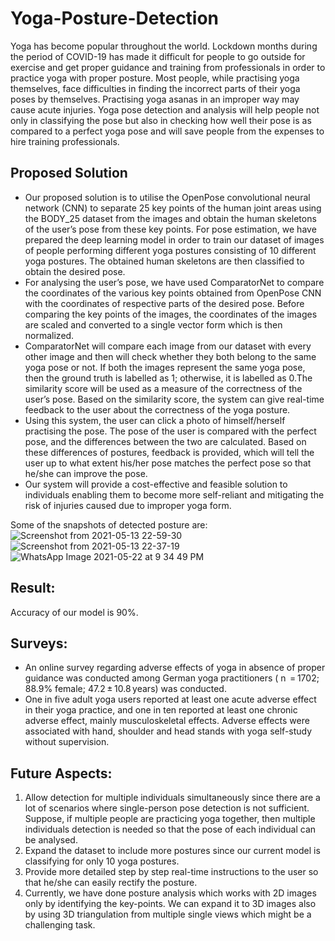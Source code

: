 

# Yoga-Posture-Detection
Yoga has become popular throughout the world. Lockdown months during the period of
COVID-19 has made it difficult for people to go outside for exercise and get proper
guidance and training from professionals in order to practice yoga with proper posture.
Most people, while practising yoga themselves, face difficulties in finding the incorrect
parts of their yoga poses by themselves. Practising yoga asanas in an improper way
may cause acute injuries. Yoga pose detection and analysis will help people not only in classifying the
pose but also in checking how well their pose is as compared to a perfect yoga pose
and will save people from the expenses to hire training professionals. 

## Proposed Solution
* Our proposed solution is to utilise the OpenPose convolutional neural network (CNN) to
separate 25 key points of the human joint areas using the BODY_25 dataset from the
images and obtain the human skeletons of the user’s pose from these key points. For
pose estimation, we have prepared the deep learning model in order to train our dataset
of images of people performing different yoga postures consisting of 10 different yoga
postures. The obtained human skeletons are then classified to obtain the desired pose.
* For analysing the user’s pose, we have used ComparatorNet to compare the
coordinates of the various key points obtained from OpenPose CNN with the
coordinates of respective parts of the desired pose.
Before comparing the key points of the images, the coordinates of the images are
scaled and converted to a single vector form which is then normalized.
* ComparatorNet will compare each image from our dataset with every other image and
then will check whether they both belong to the same yoga pose or not. If both the
images represent the same yoga pose, then the ground truth is labelled as 1; otherwise,
it is labelled as 0.The similarity score will be used as a measure of the correctness of
the user’s pose. Based on the similarity score, the system can give real-time feedback
to the user about the correctness of the yoga posture.
* Using this system, the user can click a photo of himself/herself practising the pose. The
pose of the user is compared with the perfect pose, and the differences between the
two are calculated. Based on these differences of postures, feedback is provided, which
will tell the user up to what extent his/her pose matches the perfect pose so that he/she
can improve the pose.
* Our system will provide a cost-effective and feasible solution to individuals enabling
them to become more self-reliant and mitigating the risk of injuries caused due to
improper yoga form.

Some of the snapshots of detected posture are:
![Screenshot from 2021-05-13 22-59-30](https://user-images.githubusercontent.com/72214219/119233324-11764300-bb46-11eb-9440-034422bbfe5e.png)
![Screenshot from 2021-05-13 22-37-19](https://user-images.githubusercontent.com/72214219/119233347-2d79e480-bb46-11eb-839e-e39ee8931775.png)
![WhatsApp Image 2021-05-22 at 9 34 49 PM](https://user-images.githubusercontent.com/72214219/119233385-6dd96280-bb46-11eb-8246-7915ef9b0194.jpeg)


## Result:
Accuracy of our model is 90%. 

## Surveys:
* An online survey regarding adverse effects of yoga in absence of proper guidance was
conducted among German yoga practitioners ( n  = 1702; 88.9% female;
47.2 ± 10.8 years) was conducted.
* One in five adult yoga users reported at least one acute adverse effect in their yoga
practice, and one in ten reported at least one chronic adverse effect, mainly
musculoskeletal effects. Adverse effects were associated with hand, shoulder and head
stands with yoga self-study without supervision. 

## Future Aspects:
1. Allow detection for multiple individuals simultaneously since there are a lot of
scenarios where single-person pose detection is not sufficient. Suppose, if
multiple people are practicing yoga together, then multiple individuals detection is
needed so that the pose of each individual can be analysed.
2. Expand the dataset to include more postures since our current model is
classifying for only 10 yoga postures.
3. Provide more detailed step by step real-time instructions to the user so that
he/she can easily rectify the posture.
4. Currently, we have done posture analysis which works with 2D images only by
identifying the key-points. We can expand it to 3D images also by using 3D
triangulation from multiple single views which might be a challenging task. 
